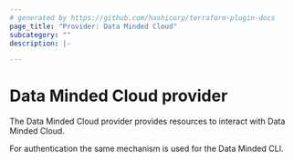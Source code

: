 ```yaml
---
# generated by https://github.com/hashicorp/terraform-plugin-docs
page_title: "Provider: Data Minded Cloud"
subcategory: ""
description: |-

---
```


# Data Minded Cloud provider

The Data Minded Cloud provider provides resources to interact with Data Minded Cloud.

For authentication the same mechanism is used for the Data Minded CLI.